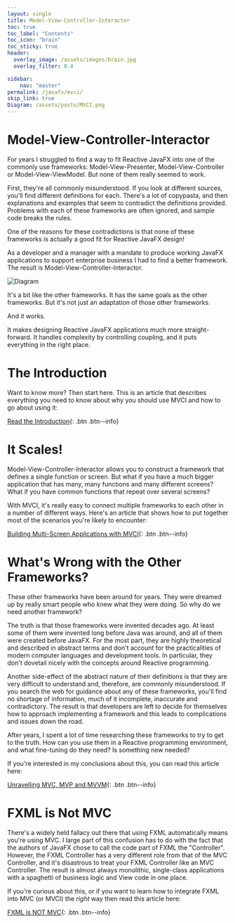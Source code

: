 ```yaml
---
layout: single
title: Model-View-Controller-Interactor
toc: true
toc_label: "Contents"
toc_icon: "brain"
toc_sticky: true
header:
  overlay_image: /assets/images/brain.jpg
  overlay_filter: 0.4

sidebar:
    nav: "master"
permalink: /javafx/mvci/
skip_link: true
Diagram: /assets/posts/MVCI.png
---
```

# Model-View-Controller-Interactor

For years I struggled to find a way to fit Reactive JavaFX into one of the commonly use frameworks: Model-View-Presenter, Model-View-Controller or Model-View-ViewModel.  But none of them really seemed to work.

First, they're all commonly misunderstood.  If you look at different sources, you'll find different definitions for each.  There's a lot of copypasta, and then explanations and examples that seem to contradict the definitions provided.  Problems with each of these frameworks are often ignored, and sample code breaks the rules.

One of the reasons for these contradictions is that none of these frameworks is actually a good fit for Reactive JavaFX design!

As a developer and a manager with a mandate to produce working JavaFX applications to support enterprise business I had to find a better framework.  The result is Model-View-Controller-Interactor.

![Diagram]({{page.Diagram}})

It's a bit like the other frameworks.  It has the same goals as the other frameworks.  But it's not just an adaptation of  those other frameworks.  

And it works.

It makes designing Reactive JavaFX applications much more straight-forward.  It handles complexity by controlling coupling, and it puts everything in the right place.  


# The Introduction

Want to know more?  Then start here.  This is an article that describes everything you need to know about why you should use MVCI and how to go about using it:

[Read the Introduction](/javafx/Mvci-Introduction){: .btn .btn--info}

# It Scales!

Model-View-Controller-Interactor allows you to construct a framework that defines a single function or screen.  But what if you have a much bigger application that has many, many functions and many different screens?  What if you have common functions that repeat over several screens?  

With MVCI, it's really easy to connect multiple frameworks to each other in a number of different ways.  Here's an article that shows how to put together most of the scenarios you're likely to encounter:

[Building Multi-Screen Applications with MVCI](/javafx/Mvci-Introduction){: .btn .btn--info}

# What's Wrong with the Other Frameworks?

These other frameworks have been around for years.  They were dreamed up by really smart people who knew what they were doing.  So why do we need another framework?

The truth is that those frameworks were invented decades ago.  At least some of them were invented long before Java was around, and all of them were created before JavaFX.  For the most part, they are highly theoretical and described in abstract terms and don't account for the practicalities of modern computer languages and development tools.  In particular, they don't dovetail nicely with the concepts around Reactive programming.

Another side-effect of the abstract nature of their definitions is that they are very difficult to understand and, therefore, are commonly misunderstood.  If you search the web for guidance about any of these frameworks, you'll find no shortage of information, much of it incomplete, inaccurate and contradictory.  The result is that developers are left to decide for themselves how to approach implementing a framework and this leads to complications and issues down the road.  

After years, I spent a lot of time researching these frameworks to try to get to the truth.  How can you use them in a Reactive programming environment, and what fine-tuning do they need?  Is something new needed?

If you're interested in my conclusions about this, you can read this article here:

[Unravelling MVC, MVP and MVVM](/javafx/Frameworks){: .btn .btn--info}


# FXML is Not MVC

There's a widely held fallacy out there that using FXML automatically means you're using MVC.  I large part of this confusion has to do with the fact that the authors of JavaFX chose to call the code part of FXML the "Controller".  However, the FXML Controller has a very different role from that of the MVC Controller, and it's disastrous to treat your FXML Controller like an MVC Controller.  The result is almost always monolithic, single-class applications with a spaghetti of business logic and View code in one place.  

If you're curious about this, or if you want to learn how to integrate FXML into MVC (or MVCI) the *right* way then read this article here:

[FXML is NOT MVC](/javafx/fxml_isnt_mvc){: .btn .btn--info} 
